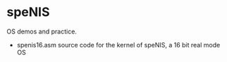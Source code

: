 # speNIS
OS demos and practice.
- spenis16.asm source code for the kernel of speNIS, a 16 bit real mode OS
